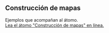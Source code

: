 ## Construcción de mapas

Ejemplos que acompañan al átomo.  
[Lea el átomo "Construcción de mapas" en línea.](https://stepik.org/lesson/107894/step/1)